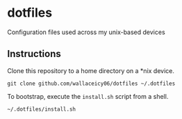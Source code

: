 dotfiles
========

Configuration files used across my unix-based devices

## Instructions

Clone this repository to a home directory on a *nix device.

    git clone github.com/wallaceicy06/dotfiles ~/.dotfiles

To bootstrap, execute the `install.sh` script from a shell.

    ~/.dotfiles/install.sh
